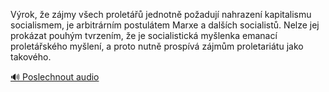 
Výrok, že zájmy všech proletářů jednotně požadují nahrazení kapitalismu socialismem, je arbitrárním postulátem Marxe a dalších socialistů. Nelze jej prokázat pouhým tvrzením, že je socialistická myšlenka emanací proletářského myšlení, a proto nutně prospívá zájmům proletariátu jako takového.

[🔊 Poslechnout audio](/data/7-paragraphs/audio/chapter_25/para_006-Vrok-e-zjmy-vech-prolet-jednotn-poaduj.mp3)
